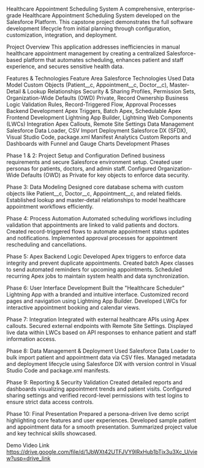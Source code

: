 Healthcare Appointment Scheduling System
A comprehensive, enterprise-grade Healthcare Appointment Scheduling System developed on the Salesforce Platform. This capstone project demonstrates the full software development lifecycle from initial planning through configuration, customization, integration, and deployment.

Project Overview
This application addresses inefficiencies in manual healthcare appointment management by creating a centralized Salesforce-based platform that automates scheduling, enhances patient and staff experience, and secures sensitive health data.

Features & Technologies
Feature Area	Salesforce Technologies Used
Data Model	Custom Objects (Patient__c, Appointment__c, Doctor__c), Master-Detail & Lookup Relationships
Security & Sharing	Profiles, Permission Sets, Organization-Wide Defaults (OWD) Private, Record Ownership
Business Logic	Validation Rules, Record-Triggered Flow, Approval Processes
Backend Development	Apex Triggers, Batch Apex, Schedulable Apex
Frontend Development	Lightning App Builder, Lightning Web Components (LWCs)
Integration	Apex Callouts, Remote Site Settings
Data Management	Salesforce Data Loader, CSV Import
Deployment	Salesforce DX (SFDX), Visual Studio Code, package.xml Manifest
Analytics	Custom Reports and Dashboards with Funnel and Gauge Charts
Development Phases

Phase 1 & 2: Project Setup and Configuration
Defined business requirements and secure Salesforce environment setup. Created user personas for patients, doctors, and admin staff. Configured Organization-Wide Defaults (OWD) as Private for key objects to enforce data security.

Phase 3: Data Modeling
Designed core database schema with custom objects like Patient__c, Doctor__c, Appointment__c, and related fields. Established lookup and master-detail relationships to model healthcare appointment workflows efficiently.

Phase 4: Process Automation
Automated scheduling workflows including validation that appointments are linked to valid patients and doctors. Created record-triggered flows to automate appointment status updates and notifications. Implemented approval processes for appointment rescheduling and cancellations.

Phase 5: Apex Backend Logic
Developed Apex triggers to enforce data integrity and prevent duplicate appointments. Created batch Apex classes to send automated reminders for upcoming appointments. Scheduled recurring Apex jobs to maintain system health and data synchronization.

Phase 6: User Interface Development
Built the "Healthcare Scheduler" Lightning App with a branded and intuitive interface. Customized record pages and navigation using Lightning App Builder. Developed LWCs for interactive appointment booking and calendar views.

Phase 7: Integration
Integrated with external healthcare APIs using Apex callouts. Secured external endpoints with Remote Site Settings. Displayed live data within LWCs based on API responses to enhance patient and staff information access.

Phase 8: Data Management & Deployment
Used Salesforce Data Loader to bulk import patient and appointment data via CSV files. Managed metadata and deployment lifecycle using Salesforce DX with version control in Visual Studio Code and package.xml manifests.

Phase 9: Reporting & Security Validation
Created detailed reports and dashboards visualizing appointment trends and patient visits. Configured sharing settings and verified record-level permissions with test logins to ensure strict data access controls.

Phase 10: Final Presentation
Prepared a persona-driven live demo script highlighting core features and user experiences. Developed sample patient and appointment data for a smooth presentation. Summarized project value and key technical skills showcased.

Demo Video Link
https://drive.google.com/file/d/1JbWXt42UTFJVY9lRxHub1bTjx3u3Xc_U/view?usp=drive_link
